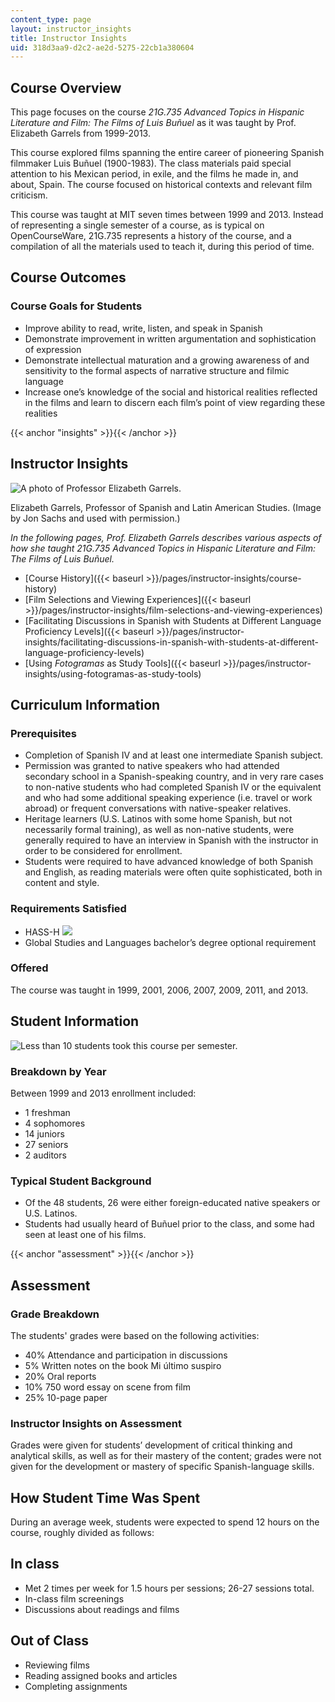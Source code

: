 ```yaml
---
content_type: page
layout: instructor_insights
title: Instructor Insights
uid: 318d3aa9-d2c2-ae2d-5275-22cb1a380604
---
```


Course Overview
---------------

This page focuses on the course _21G.735 Advanced Topics in Hispanic Literature and Film: The Films of Luis Buñuel_ as it was taught by Prof. Elizabeth Garrels from 1999-2013.

This course explored films spanning the entire career of pioneering Spanish filmmaker Luis Buñuel (1900-1983). The class materials paid special attention to his Mexican period, in exile, and the films he made in, and about, Spain. The course focused on historical contexts and relevant film criticism.

This course was taught at MIT seven times between 1999 and 2013. Instead of representing a single semester of a course, as is typical on OpenCourseWare, 21G.735 represents a history of the course, and a compilation of all the materials used to teach it, during this period of time.

Course Outcomes
---------------

### Course Goals for Students

*   Improve ability to read, write, listen, and speak in Spanish
*   Demonstrate improvement in written argumentation and sophistication of expression
*   Demonstrate intellectual maturation and a growing awareness of and sensitivity to the formal aspects of narrative structure and filmic language
*   Increase one’s knowledge of the social and historical realities reflected in the films and learn to discern each film’s point of view regarding these realities

{{< anchor "insights" >}}{{< /anchor >}}

Instructor Insights
-------------------

![A photo of Professor Elizabeth Garrels.](BASEURL_PLACEHOLDER/resources/garrels)

Elizabeth Garrels, Professor of Spanish and Latin American Studies. (Image by Jon Sachs and used with permission.)

_In the following pages, Prof. Elizabeth Garrels describes various aspects of how she taught 21G.735 Advanced Topics in Hispanic Literature and Film: The Films of Luis Buñuel._

*   [Course History]({{< baseurl >}}/pages/instructor-insights/course-history)
*   [Film Selections and Viewing Experiences]({{< baseurl >}}/pages/instructor-insights/film-selections-and-viewing-experiences)
*   [Facilitating Discussions in Spanish with Students at Different Language Proficiency Levels]({{< baseurl >}}/pages/instructor-insights/facilitating-discussions-in-spanish-with-students-at-different-language-proficiency-levels)
*   [Using _Fotogramas_ as Study Tools]({{< baseurl >}}/pages/instructor-insights/using-fotogramas-as-study-tools)

Curriculum Information
----------------------

### Prerequisites

*   Completion of Spanish IV and at least one intermediate Spanish subject.
*   Permission was granted to native speakers who had attended secondary school in a Spanish-speaking country, and in very rare cases to non-native students who had completed Spanish IV or the equivalent and who had some additional speaking experience (i.e. travel or work abroad) or frequent conversations with native-speaker relatives.
*   Heritage learners (U.S. Latinos with some home Spanish, but not necessarily formal training), as well as non-native students, were generally required to have an interview in Spanish with the instructor in order to be considered for enrollment.
*   Students were required to have advanced knowledge of both Spanish and English, as reading materials were often quite sophisticated, both in content and style.

### Requirements Satisfied

*   HASS-H ![](/images/educator/icon-question-hass-h.png)
*   Global Studies and Languages bachelor’s degree optional requirement

### Offered

The course was taught in 1999, 2001, 2006, 2007, 2009, 2011, and 2013.

Student Information
-------------------

![Less than 10 students took this course per semester.](BASEURL_PLACEHOLDER/resources/ocwimage-2016-03-18)

### Breakdown by Year

Between 1999 and 2013 enrollment included:

*   1 freshman
*   4 sophomores
*   14 juniors
*   27 seniors
*   2 auditors

### Typical Student Background

*   Of the 48 students, 26 were either foreign-educated native speakers or U.S. Latinos.
*   Students had usually heard of Buñuel prior to the class, and some had seen at least one of his films.

{{< anchor "assessment" >}}{{< /anchor >}}

Assessment
----------

### Grade Breakdown

The students' grades were based on the following activities:

- 40% Attendance and participation in discussions
- 5% Written notes on the book Mi último suspiro
- 20% Oral reports
- 10% 750 word essay on scene from film
- 25% 10-page paper

### Instructor Insights on Assessment

Grades were given for students’ development of critical thinking and analytical skills, as well as for their mastery of the content; grades were not given for the development or mastery of specific Spanish-language skills.

How Student Time Was Spent
--------------------------

During an average week, students were expected to spend 12 hours on the course, roughly divided as follows:

In class
--------

*   Met 2 times per week for 1.5 hours per sessions; 26-27 sessions total.
*   In-class film screenings
*   Discussions about readings and films

Out of Class
------------

*   Reviewing films
*   Reading assigned books and articles
*   Completing assignments